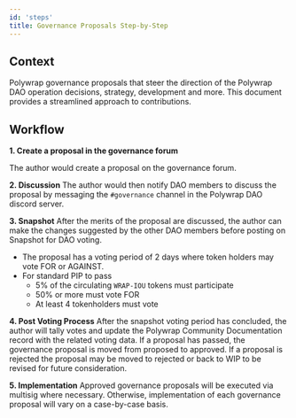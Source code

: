 ```yaml
---
id: 'steps'
title: Governance Proposals Step-by-Step
---
```


## Context

Polywrap governance proposals that steer the direction of the Polywrap DAO operation decisions, strategy, development and more. This document provides a streamlined approach to contributions.

## Workflow

**1. Create a proposal in the governance forum**

The author would create a proposal on the governance forum.

**2. Discussion**
The author would then notify DAO members to discuss the proposal by messaging the `#governance` channel in the Polywrap DAO discord server.

**3. Snapshot**
After the merits of the proposal are discussed, the author can make the changes suggested by the other DAO members before posting on Snapshot for DAO voting.

- The proposal has a voting period of 2 days where token holders may vote FOR or AGAINST.
- For standard PIP to pass
  - 5% of the circulating `WRAP-IOU` tokens must participate
  - 50% or more must vote FOR
  - At least 4 tokenholders must vote

**4. Post Voting Process**
After the snapshot voting period has concluded, the author will tally votes and update the Polywrap Community Documentation record with the related voting data. If a proposal has passed, the governance proposal is moved from proposed to approved. If a proposal is rejected the proposal may be moved to rejected or back to WIP to be revised for future consideration.

**5. Implementation**
Approved governance proposals will be executed via multisig where necessary. Otherwise, implementation of each governance proposal will vary on a case-by-case basis.
